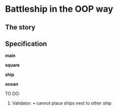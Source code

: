 ﻿# Battleship in the OOP way

## The story

## Specification


__main__

__square__

__ship__

__ocean__

TO DO:
1. Validator:
    • cannot place ships next to other ship




